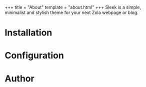 +++
title = "About"
template = "about.html"
+++
Sleek is a simple, minimalist and  stylish theme for your next Zola webpage or
blog.

# Installation
# Configuration
# Author
